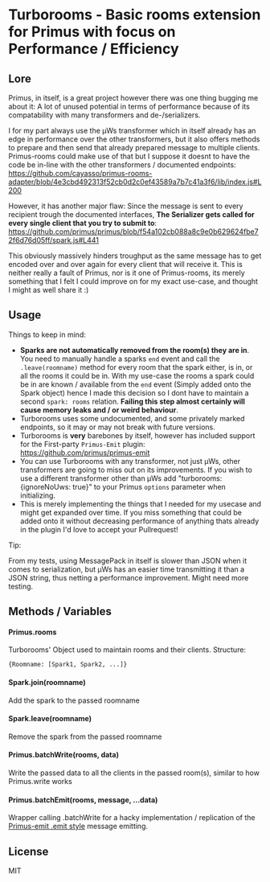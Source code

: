 # Turborooms - Basic rooms extension for Primus with focus on Performance / Efficiency

## Lore

Primus, in itself, is a great project however there was one thing bugging me about it: A lot of unused potential in terms of performance because of its compatability with many transformers and de-/serializers.

I for my part always use the µWs transformer which in itself already has an edge in performance over the other transformers, but it also offers methods to prepare and then send that already prepared message to multiple clients. Primus-rooms could make use of that but I suppose it doesnt to have the code be in-line with the other transformers / documented endpoints: https://github.com/cayasso/primus-rooms-adapter/blob/4e3cbd492313f52cb0d2c0ef43589a7b7c41a3f6/lib/index.js#L200

However, it has another major flaw: Since the message is sent to every recipient trough the documented interfaces, **The Serializer gets called for every single client that you try to submit to**: https://github.com/primus/primus/blob/f54a102cb088a8c9e0b629624fbe72f6d76d05ff/spark.js#L441

This obviously massively hinders troughput as the same message has to get encoded over and over again for every client that will receive it. This is neither really a fault of Primus, nor is it one of Primus-rooms, its merely something that I felt I could improve on for my exact use-case, and thought I might as well share it :)

## Usage

Things to keep in mind:

- **Sparks are not automatically removed from the room(s) they are in**. You need to manually handle a sparks `end` event and call the `.leave(roomname)` method for every room that the spark either, is in, or all the rooms it could be in. With my use-case the rooms a spark could be in are known / available from the `end` event (Simply added onto the Spark object) hence I made this decision so I dont have to maintain a second `spark: rooms` relation. **Failing this step almost certainly will cause memory leaks and / or weird behaviour**.
- Turborooms uses some undocumented, and some privately marked endpoints, so it may or may not break with future versions.
- Turborooms is **very** barebones by itself, however has included support for the First-party `Primus-Emit` plugin: https://github.com/primus/primus-emit
- You can use Turborooms with any transformer, not just µWs, other transformers are going to miss out on its improvements. If you wish to use a different transformer other than µWs add "turborooms: {ignoreNoUws: true}" to your Primus `options` parameter when initializing.
- This is merely implementing the things that I needed for my usecase and might get expanded over time. If you miss something that could be added onto it without decreasing performance of anything thats already in the plugin I'd love to accept your Pullrequest!

Tip:

From my tests, using MessagePack in itself is slower than JSON when it comes to serialization, but µWs has an easier time transmitting it than a JSON string, thus netting a performance improvement. Might need more testing.

## Methods / Variables

#### Primus.rooms

Turborooms' Object used to maintain rooms and their clients. Structure:

```{Roomname: [Spark1, Spark2, ...]}```

#### Spark.join(roomname)

Add the spark to the passed roomname

#### Spark.leave(roomname)

Remove the spark from the passed roomname

#### Primus.batchWrite(rooms, data)

Write the passed data to all the clients in the passed room(s), similar to how Primus.write works

#### Primus.batchEmit(rooms, message, ...data)

Wrapper calling .batchWrite for a hacky implementation / replication of the [Primus-emit .emit style](https://github.com/primus/primus-emit#broadcasting) message emitting.

## License

MIT